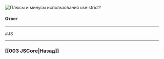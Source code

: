 ![Плюсы и минусы использования `use strict`?](https://youtu.be/xZLxdts7ZW4?t=549)

#### Ответ

___
 #JS 

___

### [[003 JSCore|Назад]]